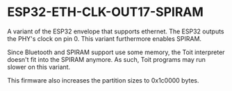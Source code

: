 # ESP32-ETH-CLK-OUT17-SPIRAM

A variant of the ESP32 envelope that supports ethernet. The ESP32
outputs the PHY's clock on pin 0. This variant furthermore enables
SPIRAM.

Since Bluetooth and SPIRAM support use some memory, the Toit interpreter
doesn't fit into the SPIRAM anymore. As such, Toit programs may run
slower on this variant.

This firmware also increases the partition sizes to 0x1c0000 bytes.
